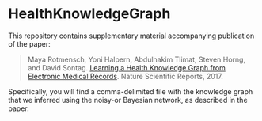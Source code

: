 # HealthKnowledgeGraph

This repository contains supplementary material accompanying publication of the paper: 
> Maya Rotmensch, Yoni Halpern, Abdulhakim Tlimat, Steven Horng, and David Sontag. [Learning a Health Knowledge Graph from Electronic Medical Records](https://www.nature.com/articles/s41598-017-05778-z). Nature Scientific Reports, 2017.

Specifically, you will find a comma-delimited file with the knowledge graph that we inferred using the noisy-or Bayesian network, as described in the paper.
